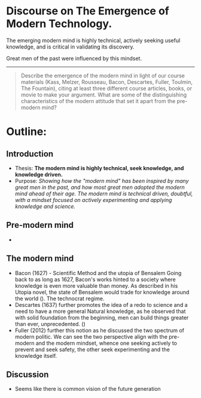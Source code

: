 # Discourse on The Emergence of Modern Technology.

The emerging modern mind is highly technical, actively seeking useful knowledge, and is critical in validating its discovery.

Great men of the past were influenced by this mindset.


---

> Describe the emergence of the modern mind in light of our course materials (Kass, Melzer, Rousseau, Bacon, Descartes, Fuller, Toulmin, The Fountain), citing at least three different course articles, books, or movie to make your argument.
> What are some of the distinguishing characteristics of the modern attitude that set it apart from the pre-modern mind?

# Outline:

## Introduction
  - Thesis: **The modern mind is highly technical,
  seek knowledge, and knowledge driven.**
  - Purpose: _Showing how the "modern mind" has been inspired by many great men in the past, and how most great men adopted the modern mind ahead of their age. The modern mind is technical driven, doubtful, with a mindset focused on actively experimenting and applying knowledge and science._

## Pre-modern mind
  -

## The modern mind
  - Bacon (1627) - Scientific Method and the utopia of Bensalem Going back to as long as 1627, Bacon's works hinted to a society where knowledge is even more valuable than money. As described in his Utopia novel, the state of Bensalem would trade for knowledge around the world (). The technocrat regime.
  - Descartes (1637) further promotes the idea of a redo to science and a need to have a more general Natural knowledge, as he observed that with solid foundation from the beginning, men can build things greater than ever, unprecedented. ()
  - Fuller (2012) further this notion as he discussed the two spectrum of modern politic. We can see the two perspective align with the pre-modern and the modern mindset, whence one seeking actively to prevent and seek safety, the other seek experimenting and the knowledge itself.

## Discussion
  - Seems like there is common vision of the future generation

